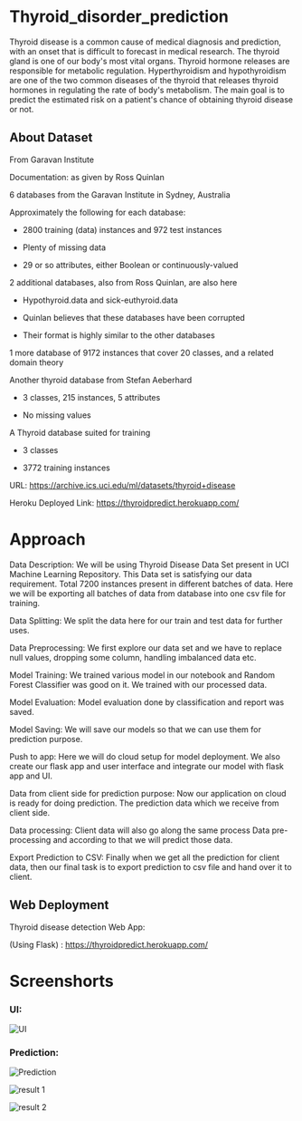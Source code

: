 # Thyroid_disorder_prediction
Thyroid disease is a common cause of medical diagnosis and prediction, with an onset that is difficult to forecast in medical research. The thyroid gland is one of our body's most vital organs. Thyroid hormone releases are responsible for metabolic regulation. Hyperthyroidism and hypothyroidism are one of the two common diseases of the thyroid that releases thyroid hormones in regulating the rate of body's metabolism. The main goal is to predict the estimated risk on a patient's chance of obtaining thyroid disease or not.

## About Dataset
From Garavan Institute

Documentation: as given by Ross Quinlan

6 databases from the Garavan Institute in Sydney, Australia

Approximately the following for each database:

 - 2800 training (data) instances and 972 test instances

 - Plenty of missing data

 - 29 or so attributes, either Boolean or continuously-valued

2 additional databases, also from Ross Quinlan, are also here

 - Hypothyroid.data and sick-euthyroid.data

 - Quinlan believes that these databases have been corrupted

 - Their format is highly similar to the other databases

1 more database of 9172 instances that cover 20 classes, and a related domain theory

Another thyroid database from Stefan Aeberhard

 - 3 classes, 215 instances, 5 attributes

 - No missing values

A Thyroid database suited for training

 - 3 classes

 - 3772 training instances

URL: https://archive.ics.uci.edu/ml/datasets/thyroid+disease

Heroku Deployed Link: https://thyroidpredict.herokuapp.com/

# Approach

Data Description: We will be using Thyroid Disease Data Set present in UCI Machine Learning Repository. This Data set is satisfying our data requirement. Total 7200 instances present in different batches of data. Here we will be exporting all batches of data from database into one csv file for training.

Data Splitting: We split the data here for our train and test data for further uses.

Data Preprocessing: We first explore our data set and we have to replace null values, dropping some column, handling imbalanced data etc.

Model Training: We trained various model in our notebook and Random Forest Classifier was good on it. We trained with our processed data.

Model Evaluation: Model evaluation done by classification and report was saved.

Model Saving: We will save our models so that we can use them for prediction purpose.

Push to app: Here we will do cloud setup for model deployment. We also create our flask app and user interface and integrate our model with flask app and UI.

Data from client side for prediction purpose: Now our application on cloud is ready for doing prediction. The prediction data which we receive from client side.

Data processing: Client data will also go along the same process Data pre-processing and according to that we will predict those data.

Export Prediction to CSV: Finally when we get all the prediction for client data, then our final task is to export prediction to csv file and hand over it to client.

## Web Deployment
Thyroid disease detection Web App:

(Using Flask) : https://thyroidpredict.herokuapp.com/

# Screenshorts

### UI:
![UI](https://user-images.githubusercontent.com/92989888/174315351-8e72f457-9bb0-4bc4-a054-1cc3f94e39ab.png)

### Prediction:
![Prediction](https://user-images.githubusercontent.com/92989888/174315520-f191bca9-2973-4276-8733-99481c8e4c21.png)

![result 1](https://user-images.githubusercontent.com/92989888/174315677-48204430-4fa5-404a-ba7f-79695a762550.png)

![result 2](https://user-images.githubusercontent.com/92989888/174315699-403425a0-1bb4-49dc-8e5d-92435a230d05.png)



